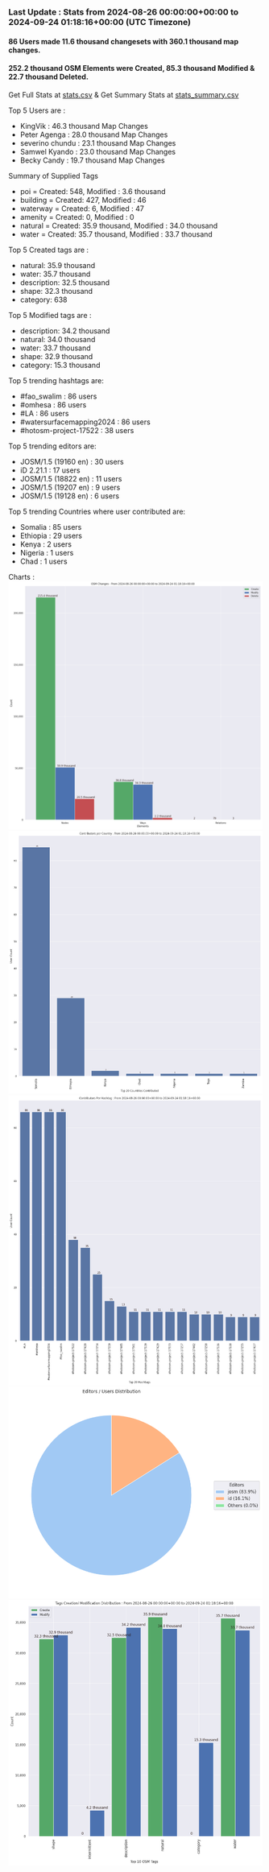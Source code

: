 ### Last Update : Stats from 2024-08-26 00:00:00+00:00 to 2024-09-24 01:18:16+00:00 (UTC Timezone)

#### 86 Users made 11.6 thousand changesets with 360.1 thousand map changes.
#### 252.2 thousand OSM Elements were Created, 85.3 thousand Modified & 22.7 thousand Deleted.
Get Full Stats at [stats.csv](/stats/watersurfacemapping/Daily/stats.csv)
 & Get Summary Stats at [stats_summary.csv](/stats/watersurfacemapping/Daily/stats_summary.csv)

Top 5 Users are : 
- KingVik : 46.3 thousand Map Changes
- Peter Agenga : 28.0 thousand Map Changes
- severino chundu : 23.1 thousand Map Changes
- Samwel Kyando : 23.0 thousand Map Changes
- Becky Candy : 19.7 thousand Map Changes

Summary of Supplied Tags
- poi = Created: 548, Modified : 3.6 thousand
- building = Created: 427, Modified : 46
- waterway = Created: 6, Modified : 47
- amenity = Created: 0, Modified : 0
- natural = Created: 35.9 thousand, Modified : 34.0 thousand
- water = Created: 35.7 thousand, Modified : 33.7 thousand


Top 5 Created tags are :
- natural: 35.9 thousand
- water: 35.7 thousand
- description: 32.5 thousand
- shape: 32.3 thousand
- category: 638


Top 5 Modified tags are :
- description: 34.2 thousand
- natural: 34.0 thousand
- water: 33.7 thousand
- shape: 32.9 thousand
- category: 15.3 thousand


Top 5 trending hashtags are:
- #fao_swalim : 86 users
- #omhesa : 86 users
- #LA : 86 users
- #watersurfacemapping2024 : 86 users
- #hotosm-project-17522 : 38 users


Top 5 trending editors are:
- JOSM/1.5 (19160 en) : 30 users
- iD 2.21.1 : 17 users
- JOSM/1.5 (18822 en) : 11 users
- JOSM/1.5 (19207 en) : 9 users
- JOSM/1.5 (19128 en) : 6 users


Top 5 trending Countries where user contributed are:
- Somalia : 85 users
- Ethiopia : 29 users
- Kenya : 2 users
- Nigeria : 1 users
- Chad : 1 users


 Charts : 
![Alt text](./stats_osm_changes.png) 
![Alt text](./stats_users_per_country.png) 
![Alt text](./stats_users_per_hashtag.png) 
![Alt text](./stats_editors_pie_chart.png) 
![Alt text](./stats_tags.png) 
